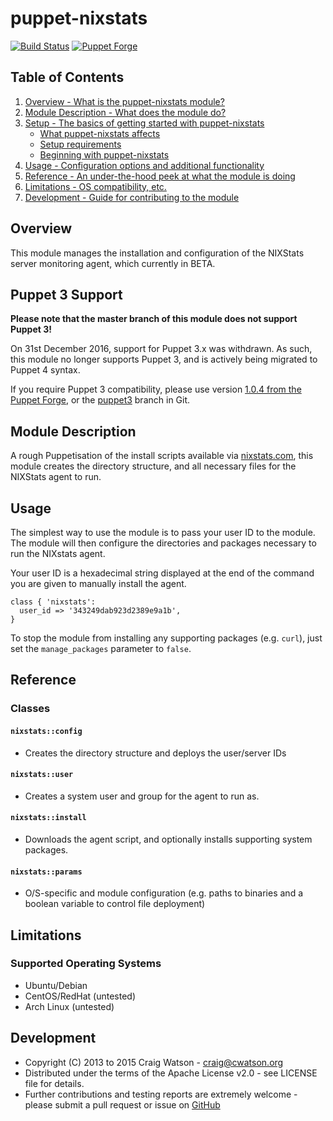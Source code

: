 # puppet-nixstats

[![Build Status](https://secure.travis-ci.org/craigwatson/puppet-nixstats.png?branch=master)](http://travis-ci.org/craigwatson/puppet-nixstats)
[![Puppet Forge](http://img.shields.io/puppetforge/v/CraigWatson1987/nixstats.svg)](https://forge.puppetlabs.com/CraigWatson1987/nixstats)

## Table of Contents

1. [Overview - What is the puppet-nixstats module?](#overview)
1. [Module Description - What does the module do?](#module-description)
1. [Setup - The basics of getting started with puppet-nixstats](#setup)
    * [What puppet-nixstats affects](#what-puppet-nixstats-affects)
    * [Setup requirements](#setup-requirements)
    * [Beginning with puppet-nixstats](#beginning-with-registry)
1. [Usage - Configuration options and additional functionality](#usage)
1. [Reference - An under-the-hood peek at what the module is doing](#reference)
1. [Limitations - OS compatibility, etc.](#limitations)
1. [Development - Guide for contributing to the module](#development)

## Overview

This module manages the installation and configuration of the NIXStats server monitoring agent, which currently in BETA.

## Puppet 3 Support

**Please note that the master branch of this module does not support Puppet 3!**

On 31st December 2016, support for Puppet 3.x was withdrawn. As such, this module no longer supports Puppet 3, and is actively being migrated to Puppet 4 syntax.

If you require Puppet 3 compatibility, please use version [1.0.4 from the Puppet Forge](https://forge.puppet.com/CraigWatson1987/nixstats/readme), or the [puppet3](https://github.com/craigwatson/puppet-nixstats/tree/puppet3) branch in Git.

## Module Description

A rough Puppetisation of the install scripts available via [nixstats.com](https://nixstats.com), this module creates the directory structure, and all necessary files for the NIXStats agent to run.

## Usage

The simplest way to use the module is to pass your user ID to the module. The module will then configure the directories and packages necessary to run the NIXstats agent.

Your user ID is a hexadecimal string displayed at the end of the command you are given to manually install the agent.

    class { 'nixstats':
      user_id => '343249dab923d2389e9a1b',
    }

To stop the module from installing any supporting packages (e.g. `curl`), just set the `manage_packages` parameter to `false`.

## Reference

### Classes

#### `nixstats::config`

  * Creates the directory structure and deploys the user/server IDs

#### `nixstats::user`

  * Creates a system user and group for the agent to run as.

#### `nixstats::install`

  * Downloads the agent script, and optionally installs supporting system packages.

#### `nixstats::params`

  * O/S-specific and module configuration (e.g. paths to binaries and a boolean variable to control file deployment)

## Limitations

### Supported Operating Systems

* Ubuntu/Debian
* CentOS/RedHat (untested)
* Arch Linux (untested)

## Development

* Copyright (C) 2013 to 2015 Craig Watson - <craig@cwatson.org>
* Distributed under the terms of the Apache License v2.0 - see LICENSE file for details.
* Further contributions and testing reports are extremely welcome - please submit a pull request or issue on [GitHub](https://github.com/craigwatson/puppet-nixstats)

